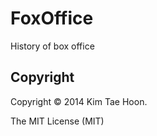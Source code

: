 FoxOffice
=========

History of box office


Copyright
---------

Copyright :copyright: 2014 Kim Tae Hoon.

The MIT License (MIT)
